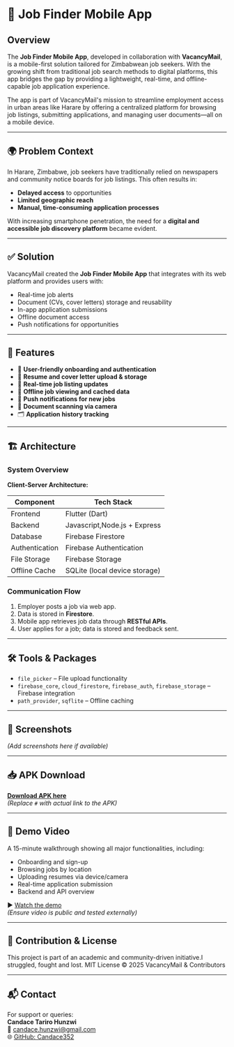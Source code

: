 # 📱 Job Finder Mobile App

## Overview

The **Job Finder Mobile App**, developed in collaboration with **VacancyMail**, is a mobile-first solution tailored for Zimbabwean job seekers. With the growing shift from traditional job search methods to digital platforms, this app bridges the gap by providing a lightweight, real-time, and offline-capable job application experience.

The app is part of VacancyMail's mission to streamline employment access in urban areas like Harare by offering a centralized platform for browsing job listings, submitting applications, and managing user documents—all on a mobile device.

---

## 🌍 Problem Context

In Harare, Zimbabwe, job seekers have traditionally relied on newspapers and community notice boards for job listings. This often results in:
- **Delayed access** to opportunities
- **Limited geographic reach**
- **Manual, time-consuming application processes**

With increasing smartphone penetration, the need for a **digital and accessible job discovery platform** became evident.

---

## ✅ Solution

VacancyMail created the **Job Finder Mobile App** that integrates with its web platform and provides users with:
- Real-time job alerts
- Document (CVs, cover letters) storage and reusability
- In-app application submissions
- Offline document access
- Push notifications for opportunities

---

## 🔧 Features

- 🧭 **User-friendly onboarding and authentication**
- 📄 **Resume and cover letter upload & storage**
- 🔄 **Real-time job listing updates**
- 📡 **Offline job viewing and cached data**
- 🔔 **Push notifications for new jobs**
- 📌 **Document scanning via camera**
- 🗂 **Application history tracking**

---

## 🏗 Architecture

### System Overview

**Client-Server Architecture:**

| Component       | Tech Stack                      |
|----------------|----------------------------------|
| Frontend       | Flutter (Dart)                  |
| Backend        | Javascript,Node.js + Express    |
| Database       | Firebase Firestore              |
| Authentication | Firebase Authentication         |
| File Storage   | Firebase Storage                |
| Offline Cache  | SQLite (local device storage)   |

### Communication Flow

1. Employer posts a job via web app.
2. Data is stored in **Firestore**.
3. Mobile app retrieves job data through **RESTful APIs**.
4. User applies for a job; data is stored and feedback sent.

---

## 🛠 Tools & Packages

- `file_picker` – File upload functionality
- `firebase_core`, `cloud_firestore`, `firebase_auth`, `firebase_storage` – Firebase integration
- `path_provider`, `sqflite` – Offline caching

---

## 📸 Screenshots

*(Add screenshots here if available)*

---

## 📥 APK Download

**[Download APK here](#)**  
*(Replace `#` with actual link to the APK)*

---

## 🎥 Demo Video

A 15-minute walkthrough showing all major functionalities, including:
- Onboarding and sign-up
- Browsing jobs by location
- Uploading resumes via device/camera
- Real-time application submission
- Backend and API overview

▶️ [Watch the demo](https://youtu.be/JhDAxj5bkl8)  
*(Ensure video is public and tested externally)*

---

## 🤝 Contribution & License

This project is part of an academic and community-driven initiative.I struggled, fought and lost.
MIT License © 2025 VacancyMail & Contributors

---

## 📬 Contact

For support or queries:  
**Candace Tariro Hunzwi**  
📧 candace.hunzwi@gmail.com  
🌐 [GitHub: Candace352](https://github.com/Candace352)

